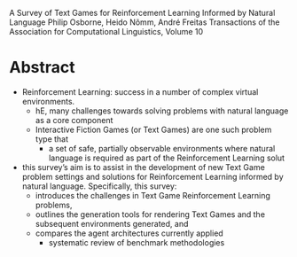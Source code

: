 A Survey of Text Games for Reinforcement Learning Informed by Natural Language
Philip Osborne, Heido Nõmm, André Freitas
Transactions of the Association for Computational Linguistics, Volume 10

# Abstract

* Reinforcement Learning: success in a number of complex virtual environments.
  * hE, many challenges towards solving problems with natural language as a
    core component
  * Interactive Fiction Games (or Text Games) are one such problem type that
    * a set of safe, partially observable environments where
      natural language is required as part of the Reinforcement Learning solut
* this survey’s aim is to
  assist in the development of new Text Game problem settings and solutions for
  Reinforcement Learning informed by natural language. Specifically, this
  survey: 
  * introduces the challenges in Text Game Reinforcement Learning problems, 
  * outlines the generation tools for rendering Text Games and the subsequent
    environments generated, and 
  * compares the agent architectures currently applied
    * systematic review of benchmark methodologies
